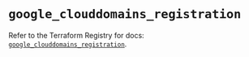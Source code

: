 # `google_clouddomains_registration`

Refer to the Terraform Registry for docs: [`google_clouddomains_registration`](https://registry.terraform.io/providers/hashicorp/google-beta/5.39.0/docs/resources/google_clouddomains_registration).
